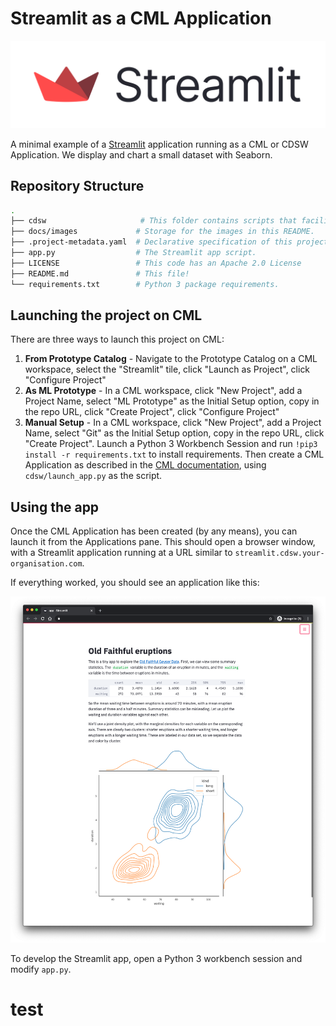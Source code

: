 # Streamlit as a CML Application

![The Streamlit logo](docs/images/streamlit-logo.png)

A minimal example of a [Streamlit](https://www.streamlit.io/) application running as a CML or CDSW Application.
We display and chart a small dataset with Seaborn.

## Repository Structure

```bash
.
├── cdsw                     # This folder contains scripts that facilitate the project launch on CML.
├── docs/images             # Storage for the images in this README.
├── .project-metadata.yaml  # Declarative specification of this project
├── app.py                  # The Streamlit app script.
├── LICENSE                 # This code has an Apache 2.0 License
├── README.md               # This file!
└── requirements.txt        # Python 3 package requirements.
```

## Launching the project on CML

There are three ways to launch this project on CML:

1. **From Prototype Catalog** - Navigate to the Prototype Catalog on a CML workspace, select the "Streamlit" tile, click "Launch as Project", click "Configure Project"
2. **As ML Prototype** - In a CML workspace, click "New Project", add a Project Name, select "ML Prototype" as the Initial Setup option, copy in the repo URL, click "Create Project", click "Configure Project"
3. **Manual Setup** - In a CML workspace, click "New Project", add a Project Name, select "Git" as the Initial Setup option, copy in the repo URL, click "Create Project". Launch a Python 3 Workbench Session and run `!pip3 install -r requirements.txt` to install requirements. Then create a CML Application as described in the [CML documentation](https://docs.cloudera.com/machine-learning/1.1/applications/topics/ml-applications.html), using `cdsw/launch_app.py` as the script.

## Using the app

Once the CML Application has been created (by any means), you can launch it from the Applications pane.
This should open a browser window, with a Streamlit application running at a URL
similar to `streamlit.cdsw.your-organisation.com`.

If everything worked, you should see an application like this:

![An image of the Streamlit application](docs/images/streamlit-amp-screenshot.png)

To develop the Streamlit app, open a Python 3 workbench session and modify `app.py`.
# test

